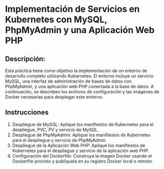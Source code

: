 # Implementación de Servicios en Kubernetes con MySQL, PhpMyAdmin y una Aplicación Web PHP

## Descripción:
Esta práctica tiene como objetivo la implementación de un entorno de desarrollo completo utilizando Kubernetes. El entorno incluye un servicio MySQL, una interfaz de administración de bases de datos con PhpMyAdmin, y una aplicación web PHP conectada a la base de datos. A continuación, se describen los archivos de configuración y las imágenes de Docker necesarias para desplegar este entorno.
## Instrucciones
1. Despliegue de MySQL: Aplique los manifiestos de Kubernetes para el despliegue, PVC, PV y servicio de MySQL.
2. Despliegue de PhpMyAdmin: Aplique los manifiestos de Kubernetes para el despliegue y servicio de PhpMyAdmin.
3. Despliegue de la Aplicación Web PHP: Aplique los manifiestos de Kubernetes para el despliegue y servicio de la aplicación web PHP.
4. Configuración del Dockerfile: Construya la imagen Docker usando el Dockerfile provisto y publíquela en su registro Docker local o remoto.
